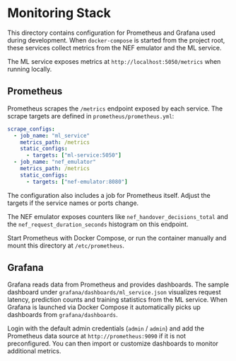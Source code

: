 # Monitoring Stack

This directory contains configuration for Prometheus and Grafana used during development. When `docker-compose` is started from the project root, these services collect metrics from the NEF emulator and the ML service.

The ML service exposes metrics at `http://localhost:5050/metrics` when running locally.

## Prometheus

Prometheus scrapes the `/metrics` endpoint exposed by each service. The scrape targets are defined in `prometheus/prometheus.yml`:

```yaml
scrape_configs:
  - job_name: "ml_service"
    metrics_path: /metrics
    static_configs:
      - targets: ["ml-service:5050"]
  - job_name: "nef_emulator"
    metrics_path: /metrics
    static_configs:
      - targets: ["nef-emulator:8080"]
```

The configuration also includes a job for Prometheus itself. Adjust the targets if the service names or ports change.

The NEF emulator exposes counters like `nef_handover_decisions_total` and the
`nef_request_duration_seconds` histogram on this endpoint.

Start Prometheus with Docker Compose, or run the container manually and mount this directory at `/etc/prometheus`.

## Grafana

Grafana reads data from Prometheus and provides dashboards. The sample dashboard under `grafana/dashboards/ml_service.json` visualizes request latency, prediction counts and training statistics from the ML service. When Grafana is launched via Docker Compose it automatically picks up dashboards from `grafana/dashboards`.

Login with the default admin credentials (`admin` / `admin`) and add the Prometheus data source at `http://prometheus:9090` if it is not preconfigured. You can then import or customize dashboards to monitor additional metrics.

